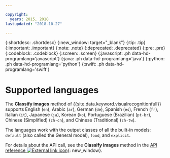 ```yaml
---

copyright:
  years: 2015, 2018
lastupdated: "2018-10-27"

---
```


{:shortdesc: .shortdesc}
{:new_window: target="_blank"}
{:tip: .tip}
{:important: .important}
{:note: .note}
{:deprecated: .deprecated}
{:pre: .pre}
{:codeblock: .codeblock}
{:screen: .screen}
{:javascript: .ph data-hd-programlang='javascript'}
{:java: .ph data-hd-programlang='java'}
{:python: .ph data-hd-programlang='python'}
{:swift: .ph data-hd-programlang='swift'}

# Supported languages

The **Classify images** method of {{site.data.keyword.visualrecognitionfull}} supports English (`en`), Arabic (`ar`), German (`de`), Spanish (`es`), French (`fr`), Italian (`it`), Japanese (`ja`), Korean (`ko`), Portuguese (Brazilian) (`pt-br`), Chinese (Simplified) (`zh-cn`), and Chinese (Traditional) (`zh-tw`).

The languages work with the output classes of all the built-in models: `default` (also called the General model), `food`, and `explicit`.

For details about the API call, see the **Classify images** method in the [API reference ![External link icon](../../icons/launch-glyph.svg "External link icon")](https://{DomainName}/apidocs/visual-recognition/#classify-images){: new_window}.
